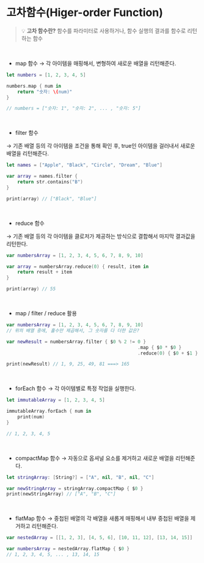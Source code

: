 # 고차함수(Higer-order Function)

> 💡 **고차 함수란?**
> 함수를 파라미터로 사용하거나, 함수 실행의 결과를 함수로 리턴하는 함수

<br>

- map 함수 → 각 아이템을 매핑해서, 변형하여 새로운 배열을 리턴해준다.

```swift
let numbers = [1, 2, 3, 4, 5]

numbers.map { num in
	return "숫자: \(num)"
}

// numbers = ["숫자: 1", "숫자: 2", ... , "숫자: 5"]
```

<br>

- filter 함수

→ 기존 배열 등의 각 아이템을 조건을 통해 확인 후, true인 아이템을 걸러내서 새로운 배열을 리턴해준다.

```swift
let names = ["Apple", "Black", "Circle", "Dream", "Blue"]

var array = names.filter {
	return str.contains("B")
}

print(array) // ["Black", "Blue"]
```

<br>

- reduce 함수

 → 기존 배열 등의 각 아이템을 클로저가 제공하는 방식으로 결합해서 마지막 결과값을 리턴한다.

```swift
var numbersArray = [1, 2, 3, 4, 5, 6, 7, 8, 9, 10]

var array = numbersArray.reduce(0) { result, item in
	return result + item
}

print(array) // 55
```

<br>

- map / filter / reduce 활용

```swift
var numbersArray = [1, 2, 3, 4, 5, 6, 7, 8, 9, 10]
// 위의 배열 중에, 홀수만 제곱해서, 그 숫자를 다 더한 값은?

var newResult = numbersArray.filter { $0 % 2 != 0 }
												.map { $0 * $0 }
												.reduce(0) { $0 + $1 }

print(newResult) // 1, 9, 25, 49, 81 ===> 165
```

<br>

- forEach 함수 → 각 아이템별로 특정 작업을 실행한다.

```swift
let immutableArray = [1, 2, 3, 4, 5]

immutableArray.forEach { num in
	print(num)
}

// 1, 2, 3, 4, 5
```

<br>

- compactMap 함수 → 자동으로 옵셔널 요소를 제거하고 새로운 배열을 리턴해준다.

```swift
let stringArray: [String?] = ["A", nil, "B", nil, "C"]

var newStringArray = stringArray.compactMap { $0 }
print(newStringArray) // ["A", "B", "C"]
```

<br>

- flatMap 함수 → 중첩된 배열의 각 배열을 새롭게 매핑해서 내부 중첩된 배열을 제거하고 리턴해준다.

```swift
var nestedArray = [[1, 2, 3], [4, 5, 6], [10, 11, 12], [13, 14, 15]]

var numbersArray = nestedArray.flatMap { $0 }
// 1, 2, 3, 4, 5, ... , 13, 14, 15
```
